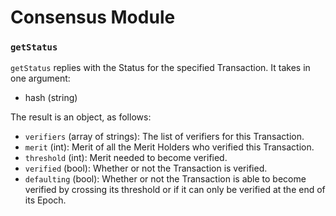 # Consensus Module

### `getStatus`

`getStatus` replies with the Status for the specified Transaction. It takes in one argument:
- hash (string)

The result is an object, as follows:
- `verifiers`  (array of strings): The list of verifiers for this Transaction.
- `merit`      (int):              Merit of all the Merit Holders who verified this Transaction.
- `threshold`  (int):              Merit needed to become verified.
- `verified`   (bool):             Whether or not the Transaction is verified.
- `defaulting` (bool):             Whether or not the Transaction is able to become verified by crossing its threshold or if it can only be verified at the end of its Epoch.
